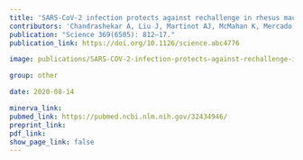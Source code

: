 ```yaml
---
title: 'SARS-CoV-2 infection protects against rechallenge in rhesus macaques.'
contributors: 'Chandrashekar A, Liu J, Martinot AJ, McMahan K, Mercado NB, Peter L, Tostanoski LH,... Barach DH. (2020).'
publication: "Science 369(6505): 812–17."
publication_link: https://doi.org/10.1126/science.abc4776

image: publications/SARS-COV-2-infection-protects-against-rechallenge-in-rhesus-macaques.PNG

group: other

date: 2020-08-14

minerva_link:
pubmed_link: https://pubmed.ncbi.nlm.nih.gov/32434946/
preprint_link:
pdf_link:
show_page_link: false
---
```

